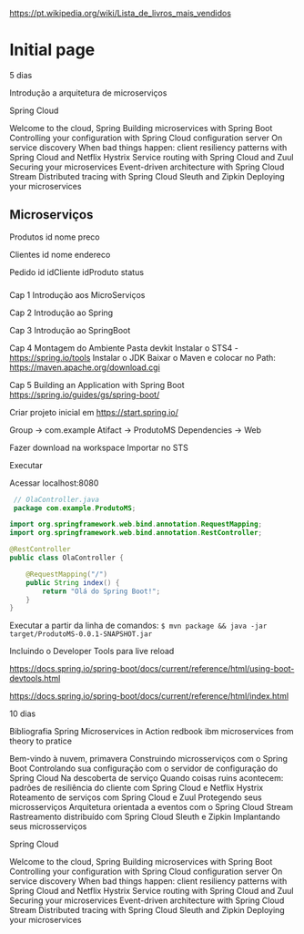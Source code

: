 https://pt.wikipedia.org/wiki/Lista_de_livros_mais_vendidos

# Initial page

5 dias

Introdução a arquitetura de microserviços

Spring Cloud

Welcome to the cloud, Spring
Building microservices with Spring Boot
Controlling your configuration with Spring Cloud configuration server
On service discovery
When bad things happen: client resiliency patterns with Spring Cloud and Netflix Hystrix
Service routing with Spring Cloud and Zuul
Securing your microservices
Event-driven architecture with Spring Cloud Stream
Distributed tracing with Spring Cloud Sleuth and Zipkin
Deploying your microservices



## Microserviços

Produtos
    id
    nome
    preco

Clientes
    id
    nome
    endereco

Pedido
    id
    idCliente
    idProduto
    status  

###

Cap 1
Introdução aos MicroServiços

Cap 2
Introdução ao Spring

Cap 3
Introdução ao SpringBoot

Cap 4
Montagem do Ambiente
    Pasta devkit
    Instalar o STS4 - https://spring.io/tools
    Instalar o JDK
    Baixar o Maven e colocar no Path: https://maven.apache.org/download.cgi

Cap 5
Building an Application with Spring Boot
    https://spring.io/guides/gs/spring-boot/

Criar projeto inicial em https://start.spring.io/

Group -> com.example
Atifact -> ProdutoMS
Dependencies -> Web

Fazer download na workspace
Importar no STS

Executar

Acessar localhost:8080

```java
 // OlaController.java
 package com.example.ProdutoMS;

import org.springframework.web.bind.annotation.RequestMapping;
import org.springframework.web.bind.annotation.RestController;

@RestController
public class OlaController {

    @RequestMapping("/")
    public String index() {
        return "Olá do Spring Boot!";
    }
}
 ```

 Executar a partir da linha de comandos:
 ```$ mvn package && java -jar target/ProdutoMS-0.0.1-SNAPSHOT.jar```

 Incluindo o Developer Tools para live reload

 https://docs.spring.io/spring-boot/docs/current/reference/html/using-boot-devtools.html



 https://docs.spring.io/spring-boot/docs/current/reference/html/index.html

 

10 dias

Bibliografia
Spring Microservices in Action
redbook ibm microservices from theory to pratice

Bem-vindo à nuvem, primavera
Construindo microsserviços com o Spring Boot
Controlando sua configuração com o servidor de configuração do Spring Cloud
Na descoberta de serviço
Quando coisas ruins acontecem: padrões de resiliência do cliente com Spring Cloud e Netflix Hystrix
Roteamento de serviços com Spring Cloud e Zuul
Protegendo seus microsserviços
Arquitetura orientada a eventos com o Spring Cloud Stream
Rastreamento distribuído com Spring Cloud Sleuth e Zipkin
Implantando seus microsserviços


Spring Cloud

Welcome to the cloud, Spring
Building microservices with Spring Boot
Controlling your configuration with Spring Cloud configuration server
On service discovery
When bad things happen: client resiliency patterns with Spring Cloud and Netflix Hystrix
Service routing with Spring Cloud and Zuul
Securing your microservices
Event-driven architecture with Spring Cloud Stream
Distributed tracing with Spring Cloud Sleuth and Zipkin
Deploying your microservices
